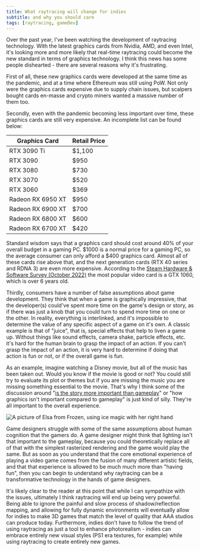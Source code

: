 ```yaml
---
title: What raytracing will change for indies
subtitle: and why you should care
tags: [raytracing, gameDev]
---
```


Over the past year, I've been watching the development of raytracing technology. With the latest graphics cards from Nvidia, AMD, and even Intel, it's looking more and more likely that real-time raytracing could become the new standard in terms of graphics technology. I think this news has some people dishearted - there are several reasons why it's frustrating.

First of all, these new graphics cards were developed at the same time as the pandemic, and at a time where Ethereum was still using PoW. Not only were the graphics cards expensive due to supply chain issues, but scalpers bought cards en-masse and crypto miners wanted a massive number of them too.

Secondly, even with the pandemic becoming less important over time, these graphics cards are still very expensive. An incomplete list can be found below:

| Graphics Card | Retail Price |
| ------------- | ------------ |
| RTX 3090 Ti   | $1,100 |
| RTX 3090    | $950 |
| RTX 3080   | $730 |
| RTX 3070 | $520 |
| RTX 3060   | $369 |
| Radeon RX 6950 XT   | $950 |
| Radeon RX 6900 XT | $700 |
| Radeon RX 6800 XT | $600 |
| Radeon RX 6700 XT | $420 |

Standard wisdom says that a graphics card should cost around 40% of your overall budget in a gaming PC. $1000 is a normal price for a gaming PC, so the average consumer can only afford a $400 graphics card. Almost all of these cards rise above that, and the next generation cards (RTX 40 series and RDNA 3) are even more expensive. According to the [Steam Hardware & Software Survey (October 2022)](https://store.steampowered.com/hwsurvey/Steam-Hardware-Software-Survey-Welcome-to-Steam) the most popular video card is a GTX 1060, which is over 6 years old.

Thirdly, consumers have a number of false assumptions about game development. They think that when a game is graphically impressive, that the developer(s) could've spent more time on the game's design or story, as if there was just a knob that you could turn to spend more time on one or the other. In reality, everything is interlinked, and it's impossible to determine the value of any specific aspect of a game on it's own. A classic example is that of "juice", that is, special effects that help to liven a game up. Without things like sound effects, camera shake, particle effects, etc. it's hard for the human brain to grasp the impact of an action. If you can't grasp the impact of an action, it is very hard to determine if doing that action is fun or not, or if the overall game is fun. 

As an example, imagine watching a Disney movie, but all of the music has been taken out. Would you know if the movie is good or not? You could still try to evaluate its plot or themes but if you are missing the music you are missing something essential to the movie. That's why I think some of the discussion around "[is the story more important than gameplay](https://www.youtube.com/watch?v=8xTBsVyT4lQ)" or "how graphics isn't important compared to gameplay" is just kind of silly. They're all important to the overall experience.

![A picture of Elsa from Frozen, using ice magic with her right hand](../../images/elsa.jpg "Imagine watching the Let it Go sequence without any music. It would be very hard to determine what emotions are supposed to be happening just from visuals alone.")

Game designers struggle with some of the same assumptions about human cognition that the gamers do. A game designer might think that lighting isn't that important to the gameplay, because you could theoretically replace all of that with the simplest rasterized rendering and the game would play the same. But as soon as you understand that the core emotional experience of playing a video game comes from the fusion of many different artistic fields, and that that experience is allowed to be much much more than "having fun", then you can begin to understand why raytracing can be a transformative technology in the hands of game designers.

It's likely clear to the reader at this point that while I can sympathize with the issues, ultimately I think raytracing will end up being very powerful. Being able to ignore the painful and slow process of shadow/reflection mapping, and allowing for fully dynamic environments will eventually allow for indies to make 3D games that match the level of quality that AAA studios can produce today. Furthermore, indies don't have to follow the trend of using raytracing as just a tool to enhance photorealism - indies can embrace entirely new visual styles (PS1 era textures, for example) while using raytracing to create entirely new games.

